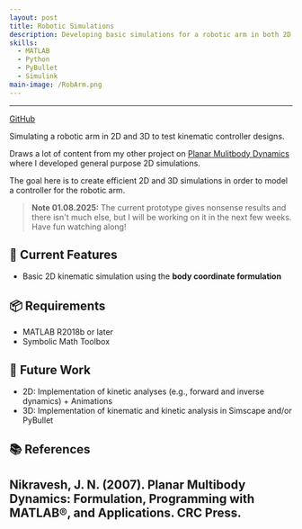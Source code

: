 ```yaml
---
layout: post
title: Robotic Simulations
description: Developing basic simulations for a robotic arm in both 2D and 3D.
skills: 
  - MATLAB
  - Python
  - PyBullet
  - Simulink
main-image: /RobArm.png
---
```


---
[GitHub](https://github.com/jcchincheong-bb/RoboticArm_Simulations)

Simulating a robotic arm in 2D and 3D to test kinematic controller designs.

Draws a lot of content from my other project on [Planar Mulitbody Dynamics](https://github.com/jcchincheong-bb/MBD_Simulations) where I developed general purpose 2D simulations. 

The goal here is to create efficient 2D and 3D simulations in order to model a controller for the robotic arm.

> **Note 01.08.2025:** The current prototype gives nonsense results and there isn't much else, but I will be working on it in the next few weeks. Have fun watching along!

## 🔧 Current Features
- Basic 2D kinematic simulation using the **body coordinate formulation**  

## 📦 Requirements
- MATLAB R2018b or later
- Symbolic Math Toolbox 

## 🚧 Future Work
- 2D: Implementation of kinetic analyses (e.g., forward and inverse dynamics) + Animations
- 3D: Implementation of kinematic and kinetic analysis in Simscape and/or PyBullet
  
## 📚 References
Nikravesh, J. N. (2007). Planar Multibody Dynamics: Formulation, Programming with MATLAB®, and Applications. CRC Press.
---
